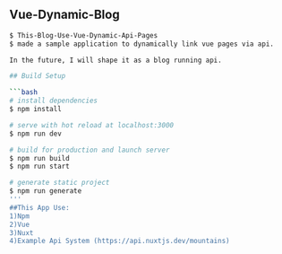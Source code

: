 
## Vue-Dynamic-Blog
```bash
$ This-Blog-Use-Vue-Dynamic-Api-Pages
$ made a sample application to dynamically link vue pages via api.

In the future, I will shape it as a blog running api.

## Build Setup

```bash
# install dependencies
$ npm install

# serve with hot reload at localhost:3000
$ npm run dev

# build for production and launch server
$ npm run build
$ npm run start

# generate static project
$ npm run generate
'''
##This App Use:
1)Npm
2)Vue
3)Nuxt
4)Example Api System (https://api.nuxtjs.dev/mountains)
